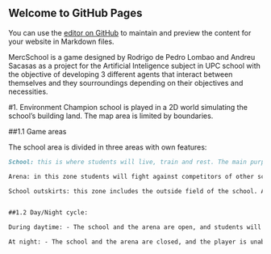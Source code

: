 ## Welcome to GitHub Pages

You can use the [editor on GitHub](https://github.com/Andreu997/MercSchool/edit/master/index.md) to maintain and preview the content for your website in Markdown files.

MercSchool is a game designed by Rodrigo de Pedro Lombao and Andreu Sacasas as a project for the Artificial Inteligence subject in UPC school with the objective of developing 3 different agents that interact between themselves and they sourroundings depending on their objectives and necessities.

#1. Environment
Champion school is played in a 2D world simulating the school’s building land. The map area is limited by boundaries.

##1.1 Game areas

The school area is divided in three areas with own features:

```markdown
School: this is where students will live, train and rest. The main purpose of this zone is to improve recruits skills. Players can spend money on new buildings only in this zone. This zone will never grant money to the player.

Arena: in this zone students will fight against competitors of other schools, granting money to the player if victorious. Functionality is further described in the Arena section.

School outskirts: this zone includes the outside field of the school. At night, bandits will come to try to attack the school, which must be defended by the students.


##1.2 Day/Night cycle:

During daytime: - The school and the arena are open, and students will focus on training or battling in the arena. While on day, the player will be able to decide if the soldiers train or rest depending on their health and stamina, and there will be the option to buy new soldiers if the player has enough money.

At night: - The school and the arena are closed, and the player is unable to build or upgrade. - Bandits will attack the students, coming from the outskirts in waves. The students will focus on defeat them.

